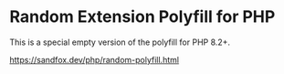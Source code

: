 # Random Extension Polyfill for PHP

This is a special empty version of the polyfill for PHP 8.2+.

https://sandfox.dev/php/random-polyfill.html
